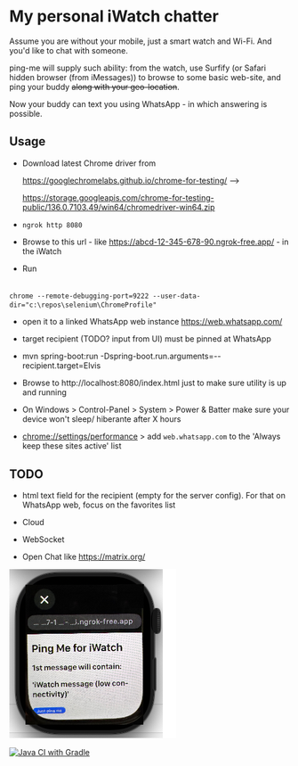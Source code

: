 # My personal iWatch chatter #

Assume you are without your mobile, just a smart watch and Wi-Fi. And you'd like to chat with someone.

ping-me will supply such ability: from the watch, use Surfify (or Safari hidden browser (from iMessages)) to browse to some basic web-site, and ping your buddy ~~along with your geo-location~~.

Now your buddy can text you using WhatsApp - in which answering is possible.

## Usage

- Download latest Chrome driver from 

    https://googlechromelabs.github.io/chrome-for-testing/ --> 

    https://storage.googleapis.com/chrome-for-testing-public/136.0.7103.49/win64/chromedriver-win64.zip

- `ngrok http 8080`

- Browse to this url - like https://abcd-12-345-678-90.ngrok-free.app/ - in the iWatch

- Run

######       
    chrome --remote-debugging-port=9222 --user-data-dir="c:\repos\selenium\ChromeProfile"

- open it to a linked WhatsApp web instance https://web.whatsapp.com/

- target recipient (TODO? input from UI) must be pinned at WhatsApp

- mvn spring-boot:run -Dspring-boot.run.arguments=--recipient.target=Elvis

- Browse to http://localhost:8080/index.html just to make sure utility is up and running

- On Windows > Control-Panel > System > Power & Batter make sure your device won't sleep/ hiberante after X hours

- [chrome://settings/performance](chrome://settings/performance) > add `web.whatsapp.com` to the 'Always keep these sites active' list

## TODO

- html text field for the recipient (empty for the server config). For that on WhatsApp web, focus on the favorites list

- Cloud
- WebSocket
- Open Chat like https://matrix.org/

![](docs/ping-me.png)

[![Java CI with Gradle](https://github.com/shahart/ping-me/actions/workflows/maven.yml/badge.svg)](https://github.com/shahart/ping-me/actions/workflows/maven.yml)

